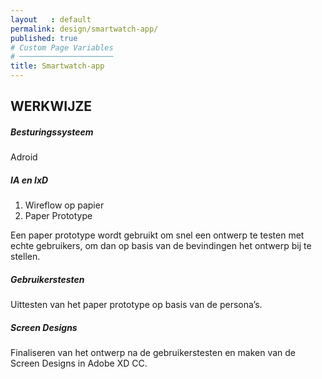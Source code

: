 ```yaml
---
layout   : default
permalink: design/smartwatch-app/
published: true
# Custom Page Variables
# ─────────────────────
title: Smartwatch-app
---
```


## WERKWIJZE

##### Besturingssysteem

Adroid

##### IA en IxD

1. Wireflow op papier
2. Paper Prototype

Een paper prototype wordt gebruikt om snel een ontwerp te testen met echte gebruikers, om dan op basis van de bevindingen het ontwerp bij te stellen.

##### Gebruikerstesten
    
Uittesten van het paper prototype op basis van de persona’s.

##### Screen Designs
    
Finaliseren van het ontwerp na de gebruikerstesten en maken van de Screen Designs in Adobe XD CC.